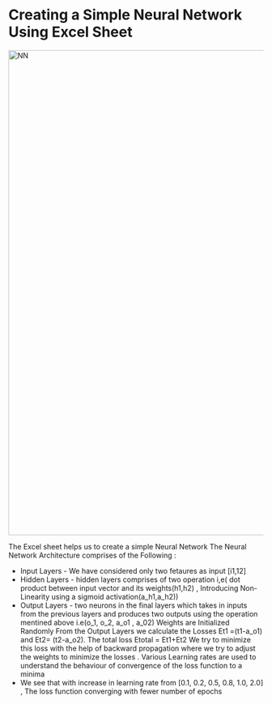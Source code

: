# Creating a Simple Neural Network Using Excel Sheet 
<img width="959" alt="NN" src="https://github.com/deeplearning-llm/S6-Assignment/assets/135349271/4e41de01-3072-49dd-b706-098865464bb1">

The Excel sheet helps us to create a simple Neural Network The Neural Network Architecture comprises of the Following :

- Input Layers - We have considered only two fetaures as input [i1,12]
- Hidden Layers - hidden layers comprises of two operation i,e( dot product between input vector and its weights(h1,h2) , Introducing Non-Linearity using a sigmoid         activation(a_h1,a_h2))
- Output Layers - two neurons in the final layers which takes in inputs from the previous layers and produces two outputs using the operation mentined above i.e(o_1, o_2, a_o1 , a_02) Weights are Initialized Randomly From the Output Layers we calculate the Losses Et1 =(t1-a_o1) and Et2= (t2-a_o2). The total loss Etotal = Et1+Et2 We try to minimize  this loss with the help of backward propagation where we try to adjust the weights to minimize the losses . Various Learning rates are used to understand the behaviour of convergence of the loss function to a minima
- We see that with increase in learning rate from [0.1, 0.2, 0.5, 0.8, 1.0, 2.0] , The loss function converging with fewer number of epochs


